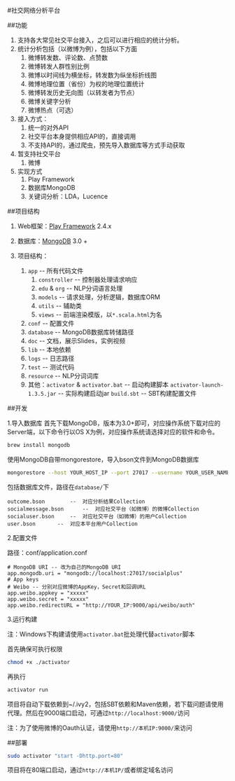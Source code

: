 #社交网络分析平台

##功能

1. 支持各大常见社交平台接入，之后可以进行相应的统计分析。
2. 统计分析包括（以微博为例），包括以下方面
	1. 微博转发数、评论数、点赞数
	2. 微博转发人群性别比例
	3. 微博以时间线为横坐标，转发数为纵坐标折线图
	4. 微博地理位置（省份）为权的地理位置统计
	5. 微博转发历史无向图（以转发者为节点）
	6. 微博关键字分析
	7. 微博热点（可选）
3. 接入方式：
	1. 统一的对外API
	2. 社交平台本身提供相应API的，直接调用
	3. 不支持API的，通过爬虫，预先导入数据库等方式手动获取
4. 暂支持社交平台
	1. 微博
5. 实现方式
	1. Play Framework
	2. 数据库MongoDB
	4. 关键词分析：LDA，Lucence


##项目结构
1. Web框架：[Play Framework](https://www.playframework.com) 2.4.x
2. 数据库：[MongoDB](http://www.mongodb.org) 3.0 +
3. 项目结构：

	1. `app` -- 所有代码文件
		1. `constroller` -- 控制器处理请求响应
		2. `edu` & `org` -- NLP分词语言处理
		3. `models` -- 请求处理，分析逻辑，数据库ORM
		4. `utils` -- 辅助类
		5. `views` -- 前端渲染模版，以`*.scala.html`为名
	2. `conf` -- 配置文件
	3. `database` -- MongoDB数据库转储路径
	4. `doc` -- 文档，展示Slides，实例视频
	5. `lib` -- 本地依赖
	6. `logs` -- 日志路径
	7. `test` -- 测试代码
	8. `resource` -- NLP分词词库
	9. 其他：`activator` & `activator.bat` -- 启动构建脚本
	`activator-launch-1.3.5.jar` -- 实际构建启动jar
	`build.sbt` -- SBT构建配置文件

##开发

1.导入数据库
首先下载MongoDB，版本为3.0+即可，对应操作系统下载对应的Server端，以下命令行以OS X为例，对应操作系统请选择对应的软件和命令。

```bash
brew install mongodb
```

使用MongoDB自带mongorestore，导入bson文件到MongoDB数据库

```bash
mongorestore --host YOUR_HOST_IP --port 27017 --username YOUR_USER_NAME --password YOUR_PASSWORD /path/to/bson/file.bson
```
包括数据库文件，路径在`database/`下

```
outcome.bson		--	对应分析结果Collection
socialmessage.bson		--	对应社交平台（如微博）的微博Collection
socialuser.bson		--	对应社交平台（如微博）的用户Collection
user.bson		--	对应本平台用户Collection
```

2.配置文件

路径：conf/application.conf

```
# MongoDB URI -- 改为自己的MongoDB URI
app.mongodb.uri = "mongodb://localhost:27017/socialplus"
# App keys
# Weibo -- 分别对应微博的AppKey，Secret和回调URL
app.weibo.appkey = "xxxxx"
app.weibo.secret = "xxxxx"
app.weibo.redirectURL = "http://YOUR_IP:9000/api/weibo/auth"
```

3.运行构建

注：Windows下构建请使用`activator.bat`批处理代替`activator`脚本

首先确保可执行权限

```bash
chmod +x ./activator
```

再执行

```bash
activator run
```
项目将自动下载依赖到~/.ivy2，包括SBT依赖和Maven依赖，若下载问题请使用代理。然后在9000端口启动，可通过`http://localhost:9000/`访问

注：为了使用微博的Oauth认证，请使用`http://本机IP:9000/`来访问

##部署

```bash
sudo activator "start -Dhttp.port=80"
```
项目将在80端口启动，通过`http://本机IP/`或者绑定域名访问
